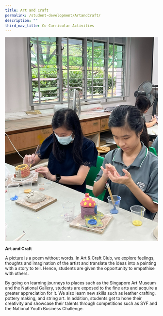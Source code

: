 ```yaml
---
title: Art and Craft
permalink: /student-development/ArtandCraft/
description: ""
third_nav_title: Co Curricular Activities
---
```

![](/images/art%20n%20craft%202023a.jpeg)

**Art and Craft**

A picture is a poem without words. In Art & Craft Club, we explore feelings, thoughts and imagination of the artist and translate the ideas into a painting with a story to tell. Hence, students are given the opportunity to empathise with others.

By going on learning journeys to places such as the Singapore Art Museum and the National Gallery, students are exposed to the fine arts and acquire a greater appreciation for it. We also learn new skills such as leather crafting, pottery making, and string art. In addition, students get to hone their creativity and showcase their talents through competitions such as SYF and the National Youth Business Challenge.